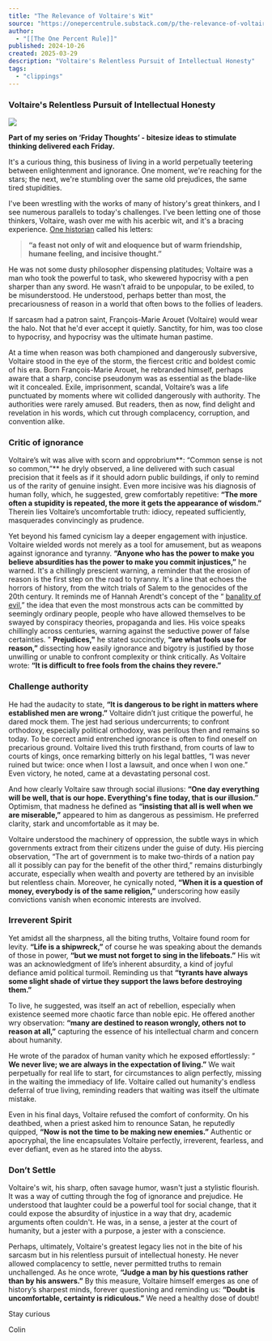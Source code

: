```yaml
---
title: "The Relevance of Voltaire's Wit"
source: "https://onepercentrule.substack.com/p/the-relevance-of-voltaires-wit?publication_id=3028809&post_id=160008412&isFreemail=true&r=7br8e&triedRedirect=true"
author:
  - "[[The One Percent Rule]]"
published: 2024-10-26
created: 2025-03-29
description: "Voltaire's Relentless Pursuit of Intellectual Honesty"
tags:
  - "clippings"
---
```

### Voltaire's Relentless Pursuit of Intellectual Honesty

![](https://substackcdn.com/image/fetch/w_1456,c_limit,f_auto,q_auto:good,fl_progressive:steep/https%3A%2F%2Fsubstack-post-media.s3.amazonaws.com%2Fpublic%2Fimages%2F7e6be416-0dc7-4c8d-b385-5e56294de792_1200x834.jpeg)

**Part of my series on ‘Friday Thoughts’ - bitesize ideas to stimulate thinking delivered each Friday.**

It's a curious thing, this business of living in a world perpetually teetering between enlightenment and ignorance. One moment, we're reaching for the stars; the next, we're stumbling over the same old prejudices, the same tired stupidities.

I've been wrestling with the works of many of history's great thinkers, and I see numerous parallels to today's challenges. I've been letting one of those thinkers, Voltaire, wash over me with his acerbic wit, and it's a bracing experience. [One historian](https://en.wikipedia.org/wiki/Voltaire#Letters) called his letters:

> **“a feast not only of wit and eloquence but of warm friendship, humane feeling, and incisive thought.”**

He was not some dusty philosopher dispensing platitudes; Voltaire was a man who took the powerful to task, who skewered hypocrisy with a pen sharper than any sword. He wasn't afraid to be unpopular, to be exiled, to be misunderstood. He understood, perhaps better than most, the precariousness of reason in a world that often bows to the follies of leaders.

If sarcasm had a patron saint, François-Marie Arouet (Voltaire) would wear the halo. Not that he'd ever accept it quietly. Sanctity, for him, was too close to hypocrisy, and hypocrisy was the ultimate human pastime.

At a time when reason was both championed and dangerously subversive, Voltaire stood in the eye of the storm, the fiercest critic and boldest comic of his era. Born François-Marie Arouet, he rebranded himself, perhaps aware that a sharp, concise pseudonym was as essential as the blade-like wit it concealed. Exile, imprisonment, scandal, Voltaire’s was a life punctuated by moments where wit collided dangerously with authority. The authorities were rarely amused. But readers, then as now, find delight and revelation in his words, which cut through complacency, corruption, and convention alike.

### Critic of ignorance

Voltaire’s wit was alive with scorn and opprobrium**: “Common sense is not so common,”** he dryly observed, a line delivered with such casual precision that it feels as if it should adorn public buildings, if only to remind us of the rarity of genuine insight. Even more incisive was his diagnosis of human folly, which, he suggested, grew comfortably repetitive: **“The more often a stupidity is repeated, the more it gets the appearance of wisdom.”** Therein lies Voltaire’s uncomfortable truth: idiocy, repeated sufficiently, masquerades convincingly as prudence.

Yet beyond his famed cynicism lay a deeper engagement with injustice. Voltaire wielded words not merely as a tool for amusement, but as weapons against ignorance and tyranny. **“Anyone who has the power to make you believe absurdities has the power to make you commit injustices,”** he warned. It's a chillingly prescient warning, a reminder that the erosion of reason is the first step on the road to tyranny. It's a line that echoes the horrors of history, from the witch trials of Salem to the genocides of the 20th century. It reminds me of Hannah Arendt's concept of the “ [banality of evil](https://en.wikipedia.org/wiki/Eichmann_in_Jerusalem),” the idea that even the most monstrous acts can be committed by seemingly ordinary people, people who have allowed themselves to be swayed by conspiracy theories, propaganda and lies. His voice speaks chillingly across centuries, warning against the seductive power of false certainties. " **Prejudices,"** he stated succinctly, **“are what fools use for reason,”** dissecting how easily ignorance and bigotry is justified by those unwilling or unable to confront complexity or think critically. As Voltaire wrote: **“It is difficult to free fools from the chains they revere.”**

### Challenge authority

He had the audacity to state, **“It is dangerous to be right in matters where established men are wrong.”** Voltaire didn’t just critique the powerful, he dared mock them. The jest had serious undercurrents; to confront orthodoxy, especially political orthodoxy, was perilous then and remains so today. To be correct amid entrenched ignorance is often to find oneself on precarious ground. Voltaire lived this truth firsthand, from courts of law to courts of kings, once remarking bitterly on his legal battles, “I was never ruined but twice: once when I lost a lawsuit, and once when I won one.” Even victory, he noted, came at a devastating personal cost.

And how clearly Voltaire saw through social illusions: **“One day everything will be well, that is our hope. Everything's fine today, that is our illusion.”** Optimism, that madness he defined as **“insisting that all is well when we are miserable,”** appeared to him as dangerous as pessimism. He preferred clarity, stark and uncomfortable as it may be.

Voltaire understood the machinery of oppression, the subtle ways in which governments extract from their citizens under the guise of duty. His piercing observation, “The art of government is to make two-thirds of a nation pay all it possibly can pay for the benefit of the other third,” remains disturbingly accurate, especially when wealth and poverty are tethered by an invisible but relentless chain. Moreover, he cynically noted, **“When it is a question of money, everybody is of the same religion,”** underscoring how easily convictions vanish when economic interests are involved.

### Irreverent Spirit

Yet amidst all the sharpness, all the biting truths, Voltaire found room for levity. **“Life is a shipwreck,”** of course he was speaking about the demands of those in power, **“but we must not forget to sing in the lifeboats.”** His wit was an acknowledgment of life’s inherent absurdity, a kind of joyful defiance amid political turmoil. Reminding us that **“tyrants have always some slight shade of virtue they support the laws before destroying them.”**

To live, he suggested, was itself an act of rebellion, especially when existence seemed more chaotic farce than noble epic. He offered another wry observation: **“many are destined to reason wrongly, others not to reason at all,”** capturing the essence of his intellectual charm and concern about humanity.

He wrote of the paradox of human vanity which he exposed effortlessly: “ **We never live; we are always in the expectation of living.”** We wait perpetually for real life to start, for circumstances to align perfectly, missing in the waiting the immediacy of life. Voltaire called out humanity's endless deferral of true living, reminding readers that waiting was itself the ultimate mistake.

Even in his final days, Voltaire refused the comfort of conformity. On his deathbed, when a priest asked him to renounce Satan, he reputedly quipped, **“Now is not the time to be making new enemies.”** Authentic or apocryphal, the line encapsulates Voltaire perfectly, irreverent, fearless, and ever defiant, even as he stared into the abyss.

### Don’t Settle

Voltaire's wit, his sharp, often savage humor, wasn't just a stylistic flourish. It was a way of cutting through the fog of ignorance and prejudice. He understood that laughter could be a powerful tool for social change, that it could expose the absurdity of injustice in a way that dry, academic arguments often couldn't. He was, in a sense, a jester at the court of humanity, but a jester with a purpose, a jester with a conscience.

Perhaps, ultimately, Voltaire's greatest legacy lies not in the bite of his sarcasm but in his relentless pursuit of intellectual honesty. He never allowed complacency to settle, never permitted truths to remain unchallenged. As he once wrote, **“Judge a man by his questions rather than by his answers.”** By this measure, Voltaire himself emerges as one of history’s sharpest minds, forever questioning and reminding us: **“Doubt is uncomfortable, certainty is ridiculous.”** We need a healthy dose of doubt!

Stay curious

Colin